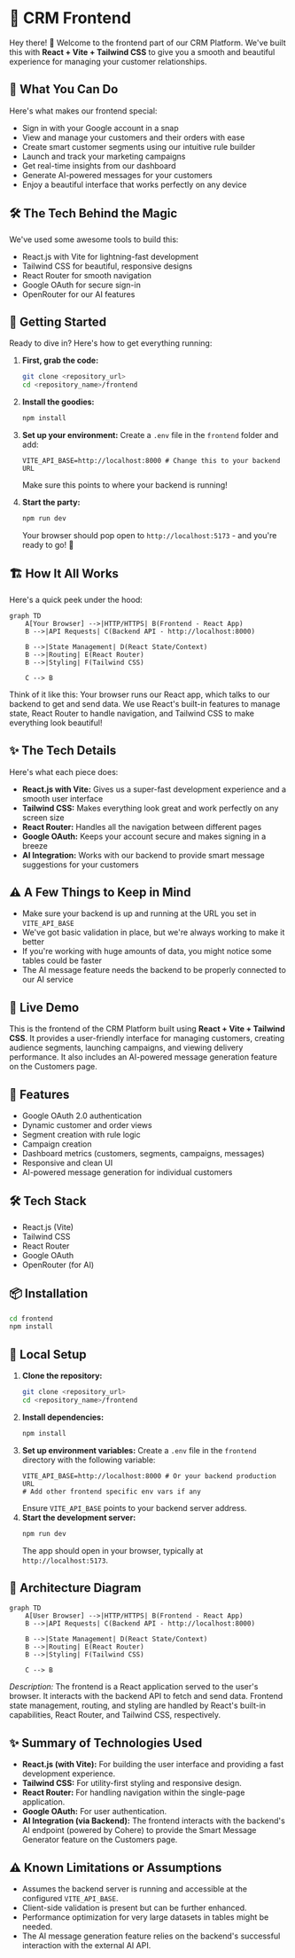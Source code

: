 # 📱 CRM Frontend

Hey there! 👋 Welcome to the frontend part of our CRM Platform. We've built this with **React + Vite + Tailwind CSS** to give you a smooth and beautiful experience for managing your customer relationships.

## 🎯 What You Can Do

Here's what makes our frontend special:
- Sign in with your Google account in a snap
- View and manage your customers and their orders with ease
- Create smart customer segments using our intuitive rule builder
- Launch and track your marketing campaigns
- Get real-time insights from our dashboard
- Generate AI-powered messages for your customers
- Enjoy a beautiful interface that works perfectly on any device

## 🛠️ The Tech Behind the Magic

We've used some awesome tools to build this:
- React.js with Vite for lightning-fast development
- Tailwind CSS for beautiful, responsive designs
- React Router for smooth navigation
- Google OAuth for secure sign-in
- OpenRouter for our AI features

## 🚀 Getting Started

Ready to dive in? Here's how to get everything running:

1. **First, grab the code:**
    ```bash
    git clone <repository_url>
    cd <repository_name>/frontend
    ```

2. **Install the goodies:**
    ```bash
    npm install
    ```

3. **Set up your environment:**
    Create a `.env` file in the `frontend` folder and add:
    ```dotenv
    VITE_API_BASE=http://localhost:8000 # Change this to your backend URL
    ```
    Make sure this points to where your backend is running!

4. **Start the party:**
    ```bash
    npm run dev
    ```
    Your browser should pop open to `http://localhost:5173` - and you're ready to go! 🎉

## 🏗️ How It All Works

Here's a quick peek under the hood:

```mermaid
graph TD
    A[Your Browser] -->|HTTP/HTTPS| B(Frontend - React App)
    B -->|API Requests| C(Backend API - http://localhost:8000)

    B -->|State Management| D(React State/Context)
    B -->|Routing| E(React Router)
    B -->|Styling| F(Tailwind CSS)

    C --> B
```

Think of it like this: Your browser runs our React app, which talks to our backend to get and send data. We use React's built-in features to manage state, React Router to handle navigation, and Tailwind CSS to make everything look beautiful!

## ✨ The Tech Details

Here's what each piece does:
*   **React.js with Vite:** Gives us a super-fast development experience and a smooth user interface
*   **Tailwind CSS:** Makes everything look great and work perfectly on any screen size
*   **React Router:** Handles all the navigation between different pages
*   **Google OAuth:** Keeps your account secure and makes signing in a breeze
*   **AI Integration:** Works with our backend to provide smart message suggestions for your customers

## ⚠️ A Few Things to Keep in Mind

*   Make sure your backend is up and running at the URL you set in `VITE_API_BASE`
*   We've got basic validation in place, but we're always working to make it better
*   If you're working with huge amounts of data, you might notice some tables could be faster
*   The AI message feature needs the backend to be properly connected to our AI service

## 🔗 Live Demo


This is the frontend of the CRM Platform built using **React + Vite + Tailwind CSS**. It provides a user-friendly interface for managing customers, creating audience segments, launching campaigns, and viewing delivery performance. It also includes an AI-powered message generation feature on the Customers page.

## 🚀 Features

- Google OAuth 2.0 authentication
- Dynamic customer and order views
- Segment creation with rule logic
- Campaign creation
- Dashboard metrics (customers, segments, campaigns, messages)
- Responsive and clean UI
- AI-powered message generation for individual customers

## 🛠 Tech Stack

- React.js (Vite)
- Tailwind CSS
- React Router
- Google OAuth
- OpenRouter (for AI)

## 📦 Installation

```bash
cd frontend
npm install

```

## 🔧 Local Setup

1.  **Clone the repository:**
    ```bash
    git clone <repository_url>
    cd <repository_name>/frontend
    ```
2.  **Install dependencies:**
    ```bash
    npm install
    ```
3.  **Set up environment variables:**
    Create a `.env` file in the `frontend` directory with the following variable:
    ```dotenv
    VITE_API_BASE=http://localhost:8000 # Or your backend production URL
    # Add other frontend specific env vars if any
    ```
    Ensure `VITE_API_BASE` points to your backend server address.
4.  **Start the development server:**
    ```bash
    npm run dev
    ```
    The app should open in your browser, typically at `http://localhost:5173`.

## 📐 Architecture Diagram

```mermaid
graph TD
    A[User Browser] -->|HTTP/HTTPS| B(Frontend - React App)
    B -->|API Requests| C(Backend API - http://localhost:8000)

    B -->|State Management| D(React State/Context)
    B -->|Routing| E(React Router)
    B -->|Styling| F(Tailwind CSS)

    C --> B
```

*Description:* The frontend is a React application served to the user's browser. It interacts with the backend API to fetch and send data. Frontend state management, routing, and styling are handled by React's built-in capabilities, React Router, and Tailwind CSS, respectively.

## ✨ Summary of Technologies Used

*   **React.js (with Vite):** For building the user interface and providing a fast development experience.
*   **Tailwind CSS:** For utility-first styling and responsive design.
*   **React Router:** For handling navigation within the single-page application.
*   **Google OAuth:** For user authentication.
*   **AI Integration (via Backend):** The frontend interacts with the backend's AI endpoint (powered by Cohere) to provide the Smart Message Generator feature on the Customers page.

## ⚠️ Known Limitations or Assumptions

*   Assumes the backend server is running and accessible at the configured `VITE_API_BASE`.
*   Client-side validation is present but can be further enhanced.
*   Performance optimization for very large datasets in tables might be needed.
*   The AI message generation feature relies on the backend's successful interaction with the external AI API.
